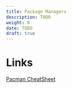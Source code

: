 ```yaml
---
title: Package Managers
description: TODO
weight: 6
date: TODO
draft: true
---
```



# Links

[Pacman CheatSheet][pc]

[pc]: https://devhints.io/pacman
